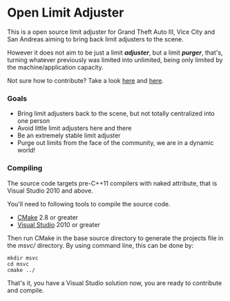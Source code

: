 Open Limit Adjuster
==============================

This is a open source limit adjuster for Grand Theft Auto III, Vice City and San Andreas aiming to bring back limit adjusters to the scene.

However it does not aim to be just a limit ***adjuster***, but a limit ***purger***, that's, turning whatever previously was limited into unlimited, being only limited by the machine/application capacity.

Not sure how to contribute? Take a look [here](https://guides.github.com/activities/contributing-to-open-source/) and [here](https://github.com/ThirteenAG/limit_adjuster_gta3vcsa/blob/master/doc/Creating%20Your%20Own%20Adjuster.md).

### Goals
 * Bring limit adjusters back to the scene, but not totally centralized into one person
 * Avoid little limit adjusters here and there
 * Be an extremely stable limit adjuster
 * Purge out limits from the face of the community, we are in a dynamic world!

### Compiling

The source code targets pre-C++11 compilers with naked attribute, that is Visual Studio 2010 and above.

You'll need to following tools to compile the source code.
+ [CMake](http://www.cmake.org/) 2.8 or greater
+ [Visual Studio](http://www.visualstudio.com/downloads) 2010 or greater

Then run CMake in the base source directory to generate the projects file in the *msvc/* directory.
By using command line, this can be done by:

    mkdir msvc
    cd msvc
    cmake ../

That's it, you have a Visual Studio solution now, you are ready to contribute and compile.
